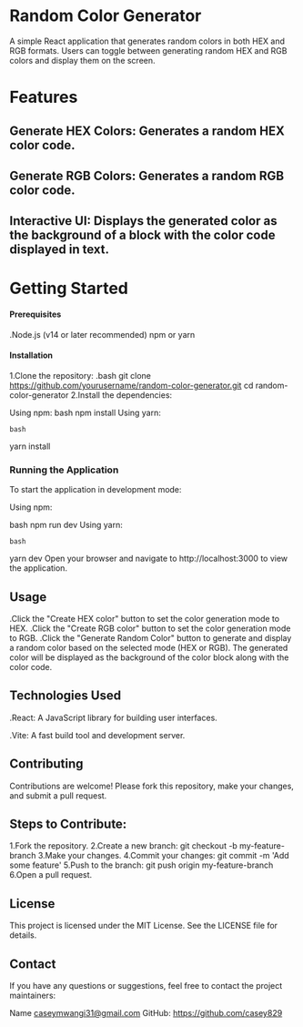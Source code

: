 # Random Color Generator
A simple React application that generates random colors in both HEX and RGB formats. Users can toggle between generating random HEX and RGB colors and display them on the screen.

# Features
## Generate HEX Colors: Generates a random HEX color code.
## Generate RGB Colors: Generates a random RGB color code.
## Interactive UI: Displays the generated color as the background of a block with the color code displayed in text.


# Getting Started
#### Prerequisites
 .Node.js (v14 or later recommended)
  npm or yarn
#### Installation
   1.Clone the repository:
.bash
git clone https://github.com/yourusername/random-color-generator.git
cd random-color-generator
  2.Install the dependencies:

Using npm:
   bash
npm install
Using yarn:

    bash
yarn install
### Running the Application
To start the application in development mode:

Using npm:

   bash
npm run dev
Using yarn:

    bash
yarn dev
Open your browser and navigate to http://localhost:3000 to view the application.

## Usage
 .Click the "Create HEX color" button to set the color generation mode to HEX.
 .Click the "Create RGB color" button to set the color generation mode to RGB.
 .Click the "Generate Random Color" button to generate and display a random color based on the selected mode (HEX or RGB).
The generated color will be displayed as the background of the color block along with the color code.



## Technologies Used

.React: A JavaScript library for building user interfaces.

.Vite: A fast build tool and development server.

## Contributing
Contributions are welcome! Please fork this repository, make your changes, and submit a pull request.

## Steps to Contribute:
1.Fork the repository.
2.Create a new branch: git checkout -b my-feature-branch
3.Make your changes.
4.Commit your changes: git commit -m 'Add some feature'
5.Push to the branch: git push origin my-feature-branch
6.Open a pull request.

## License
This project is licensed under the MIT License. See the LICENSE file for details.

## Contact
If you have any questions or suggestions, feel free to contact the project maintainers:

Name caseymwangi31@gmail.com
GitHub: https://github.com/casey829